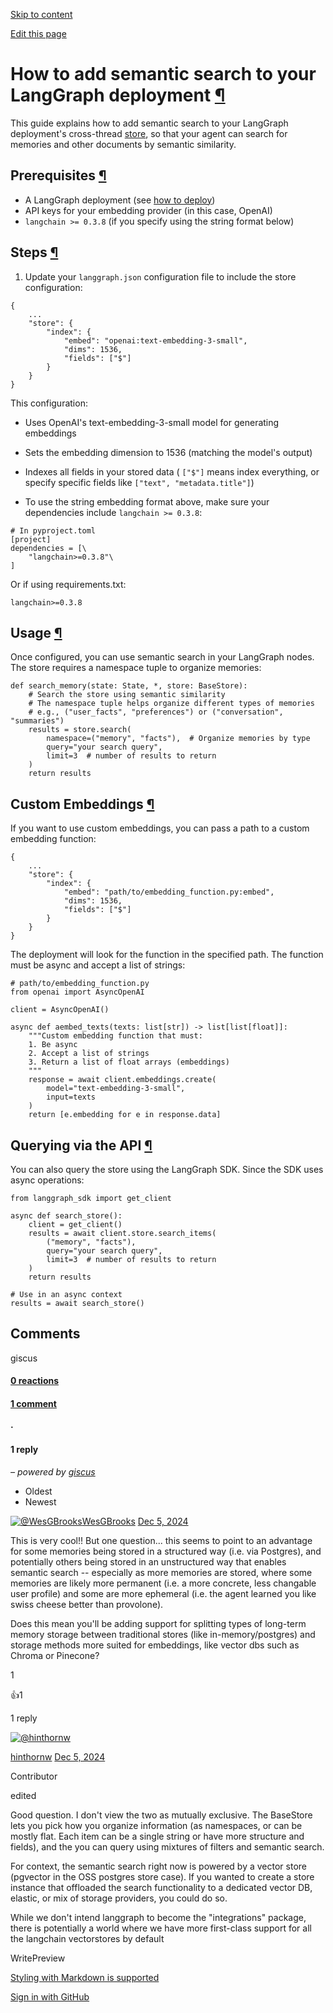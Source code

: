 [Skip to content](https://langchain-ai.github.io/langgraph/cloud/deployment/semantic_search/#how-to-add-semantic-search-to-your-langgraph-deployment)

[Edit this page](https://github.com/langchain-ai/langgraph/edit/main/docs/docs/cloud/deployment/semantic_search.md "Edit this page")

# How to add semantic search to your LangGraph deployment [¶](https://langchain-ai.github.io/langgraph/cloud/deployment/semantic_search/\#how-to-add-semantic-search-to-your-langgraph-deployment "Permanent link")

This guide explains how to add semantic search to your LangGraph deployment's cross-thread [store](https://langchain-ai.github.io/langgraph/concepts/persistence/#memory-store), so that your agent can search for memories and other documents by semantic similarity.

## Prerequisites [¶](https://langchain-ai.github.io/langgraph/cloud/deployment/semantic_search/\#prerequisites "Permanent link")

- A LangGraph deployment (see [how to deploy](https://langchain-ai.github.io/langgraph/cloud/deployment/setup_pyproject/))
- API keys for your embedding provider (in this case, OpenAI)
- `langchain >= 0.3.8` (if you specify using the string format below)

## Steps [¶](https://langchain-ai.github.io/langgraph/cloud/deployment/semantic_search/\#steps "Permanent link")

1. Update your `langgraph.json` configuration file to include the store configuration:

```md-code__content
{
    ...
    "store": {
        "index": {
            "embed": "openai:text-embedding-3-small",
            "dims": 1536,
            "fields": ["$"]
        }
    }
}

```

This configuration:

- Uses OpenAI's text-embedding-3-small model for generating embeddings
- Sets the embedding dimension to 1536 (matching the model's output)
- Indexes all fields in your stored data ( `["$"]` means index everything, or specify specific fields like `["text", "metadata.title"]`)

- To use the string embedding format above, make sure your dependencies include `langchain >= 0.3.8`:


```md-code__content
# In pyproject.toml
[project]
dependencies = [\
    "langchain>=0.3.8"\
]

```

Or if using requirements.txt:

```md-code__content
langchain>=0.3.8

```

## Usage [¶](https://langchain-ai.github.io/langgraph/cloud/deployment/semantic_search/\#usage "Permanent link")

Once configured, you can use semantic search in your LangGraph nodes. The store requires a namespace tuple to organize memories:

```md-code__content
def search_memory(state: State, *, store: BaseStore):
    # Search the store using semantic similarity
    # The namespace tuple helps organize different types of memories
    # e.g., ("user_facts", "preferences") or ("conversation", "summaries")
    results = store.search(
        namespace=("memory", "facts"),  # Organize memories by type
        query="your search query",
        limit=3  # number of results to return
    )
    return results

```

## Custom Embeddings [¶](https://langchain-ai.github.io/langgraph/cloud/deployment/semantic_search/\#custom-embeddings "Permanent link")

If you want to use custom embeddings, you can pass a path to a custom embedding function:

```md-code__content
{
    ...
    "store": {
        "index": {
            "embed": "path/to/embedding_function.py:embed",
            "dims": 1536,
            "fields": ["$"]
        }
    }
}

```

The deployment will look for the function in the specified path. The function must be async and accept a list of strings:

```md-code__content
# path/to/embedding_function.py
from openai import AsyncOpenAI

client = AsyncOpenAI()

async def aembed_texts(texts: list[str]) -> list[list[float]]:
    """Custom embedding function that must:
    1. Be async
    2. Accept a list of strings
    3. Return a list of float arrays (embeddings)
    """
    response = await client.embeddings.create(
        model="text-embedding-3-small",
        input=texts
    )
    return [e.embedding for e in response.data]

```

## Querying via the API [¶](https://langchain-ai.github.io/langgraph/cloud/deployment/semantic_search/\#querying-via-the-api "Permanent link")

You can also query the store using the LangGraph SDK. Since the SDK uses async operations:

```md-code__content
from langgraph_sdk import get_client

async def search_store():
    client = get_client()
    results = await client.store.search_items(
        ("memory", "facts"),
        query="your search query",
        limit=3  # number of results to return
    )
    return results

# Use in an async context
results = await search_store()

```

## Comments

giscus

#### [0 reactions](https://github.com/langchain-ai/langgraph/discussions/2657)

#### [1 comment](https://github.com/langchain-ai/langgraph/discussions/2657)

#### ·

#### 1 reply

_– powered by [giscus](https://giscus.app/)_

- Oldest
- Newest

[![@WesGBrooks](https://avatars.githubusercontent.com/u/2110932?u=cee9eda6d45b2ffdeb3d970507e2df49fc83c75b&v=4)WesGBrooks](https://github.com/WesGBrooks) [Dec 5, 2024](https://github.com/langchain-ai/langgraph/discussions/2657#discussioncomment-11476739)

This is very cool!! But one question... this seems to point to an advantage for some memories being stored in a structured way (i.e. via Postgres), and potentially others being stored in an unstructured way that enables semantic search -- especially as more memories are stored, where some memories are likely more permanent (i.e. a more concrete, less changable user profile) and some are more ephemeral (i.e. the agent learned you like swiss cheese better than provolone).

Does this mean you'll be adding support for splitting types of long-term memory storage between traditional stores (like in-memory/postgres) and storage methods more suited for embeddings, like vector dbs such as Chroma or Pinecone?

1

👍1

1 reply

[![@hinthornw](https://avatars.githubusercontent.com/u/13333726?u=82ebf1e0eb0663ebd49ba66f67a43f51bbf11442&v=4)](https://github.com/hinthornw)

[hinthornw](https://github.com/hinthornw) [Dec 5, 2024](https://github.com/langchain-ai/langgraph/discussions/2657#discussioncomment-11476878)

Contributor

edited

Good question. I don't view the two as mutually exclusive. The BaseStore lets you pick how you organize information (as namespaces, or can be mostly flat. Each item can be a single string or have more structure and fields), and the you can query using mixtures of filters and semantic search.

For context, the semantic search right now is powered by a vector store (pgvector in the OSS postgres store case). If you wanted to create a store instance that offloaded the search functionality to a dedicated vector DB, elastic, or mix of storage providers, you could do so.

While we don't intend langgraph to become the "integrations" package, there is potentially a world where we have more first-class support for all the langchain vectorstores by default

WritePreview

[Styling with Markdown is supported](https://guides.github.com/features/mastering-markdown/ "Styling with Markdown is supported")

[Sign in with GitHub](https://giscus.app/api/oauth/authorize?redirect_uri=https%3A%2F%2Flangchain-ai.github.io%2Flanggraph%2Fcloud%2Fdeployment%2Fsemantic_search%2F)